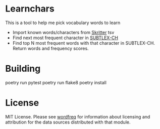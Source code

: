 # Learnchars

This is a tool to help me pick vocabulary words to learn

- Import known words/characters from [Skritter](https://skritter.com) tsv
- Find next most frequent character in [SUBTLEX-CH](https://chrplr.github.io/openlexicon/datasets-info/SUBTLEX-CH/README-subtlex-ch.html)
- Find top N most frequent words with that character in SUBTLEX-CH. Return words and frequency scores.

# Building

poetry run pytest
poetry run flake8
poetry install

# License

MIT License. Please see [wordfreq](https://github.com/rspeer/wordfreq) for information about licensing and attribution for the data sources distributed with that module.

